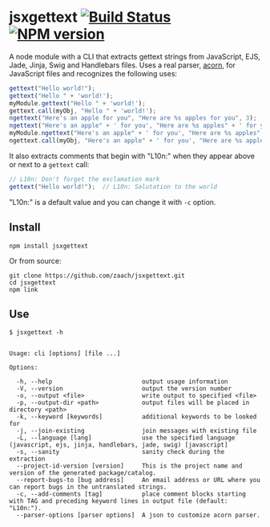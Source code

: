 # jsxgettext [![Build Status](https://travis-ci.org/zaach/jsxgettext.png)](https://travis-ci.org/zaach/jsxgettext) [![NPM version](https://badge.fury.io/js/jsxgettext.png)](http://badge.fury.io/js/jsxgettext)

A node module with a CLI that extracts gettext strings from JavaScript, EJS, Jade, Jinja, Swig and Handlebars files. Uses a real parser, [acorn](https://github.com/marijnh/acorn), for JavaScript files and recognizes the following uses:

```javascript
gettext("Hello world!");
gettext("Hello " + 'world!');
myModule.gettext("Hello " + 'world!');
gettext.call(myObj, "Hello " + 'world!');
ngettext("Here's an apple for you", "Here are %s apples for you", 3);
ngettext("Here's an apple" + ' for you', "Here are %s apples" + ' for you', 3);
myModule.ngettext("Here's an apple" + ' for you', "Here are %s apples" + ' for you', 3);
ngettext.call(myObj, "Here's an apple" + ' for you', "Here are %s apples" + ' for you', 3);
```

It also extracts comments that begin with "L10n:" when they appear above or next to a `gettext` call:

```javascript
// L10n: Don't forget the exclamation mark
gettext("Hello world!");  // L10n: Salutation to the world
```

"L10n:" is a default value and you can change it with `-c` option.

## Install

    npm install jsxgettext

Or from source:

    git clone https://github.com/zaach/jsxgettext.git
    cd jsxgettext
    npm link

## Use

    $ jsxgettext -h


    Usage: cli [options] [file ...]

    Options:

      -h, --help                         output usage information
      -V, --version                      output the version number
      -o, --output <file>                write output to specified <file>
      -p, --output-dir <path>            output files will be placed in directory <path>
      -k, --keyword [keywords]           additional keywords to be looked for
      -j, --join-existing                join messages with existing file
      -L, --language [lang]              use the specified language (javascript, ejs, jinja, handlebars, jade, swig) [javascript]
      -s, --sanity                       sanity check during the extraction
      --project-id-version [version]     This is the project name and version of the generated package/catalog.
      --report-bugs-to [bug address]     An email address or URL where you can report bugs in the untranslated strings.
      -c, --add-comments [tag]           place comment blocks starting with TAG and preceding keyword lines in output file (default: "L10n:").
      --parser-options [parser options]  A json to customize acorn parser.